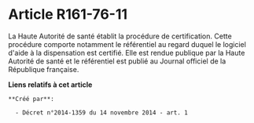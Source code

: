 # Article R161-76-11

La Haute Autorité de santé établit la procédure de certification. Cette procédure comporte notamment le référentiel au regard
duquel le logiciel d'aide à la dispensation est certifié. Elle est rendue publique par la Haute Autorité de santé et le
référentiel est publié au Journal officiel de la République française.

**Liens relatifs à cet article**

	**Créé par**:

	  - Décret n°2014-1359 du 14 novembre 2014 - art. 1
